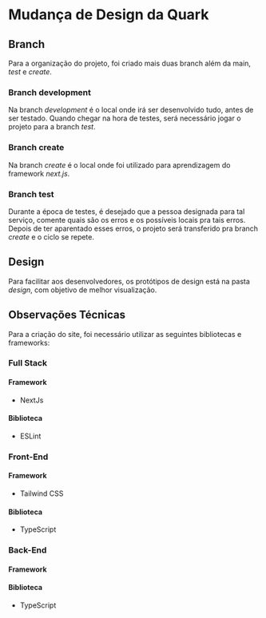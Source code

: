 # Mudança de Design da Quark

## Branch

Para a organização do projeto, foi criado mais duas branch além da main, *test* e *create*.

### Branch development

Na branch *development* é o local onde irá ser desenvolvido tudo, antes de ser testado. Quando chegar na hora de testes, será necessário jogar o projeto para a branch *test*.

### Branch create

Na branch *create* é o local onde foi utilizado para aprendizagem do framework *next.js*.

### Branch test

Durante a época de testes, é desejado que a pessoa designada para tal serviço, comente quais são os erros e os possíveis locais pra tais erros. Depois de ter aparentado esses erros, o projeto será transferido pra branch *create* e o ciclo se repete.

## Design

Para facilitar aos desenvolvedores, os protótipos de design está na pasta _*design*_, com objetivo de melhor visualização.

## Observações Técnicas

Para a criação do site, foi necessário utilizar as seguintes bibliotecas e frameworks:

### Full Stack

#### Framework
* NextJs
#### Biblioteca
* ESLint

### Front-End

#### Framework
* Tailwind CSS
#### Biblioteca
* TypeScript

### Back-End
#### Framework
#### Biblioteca
* TypeScript

